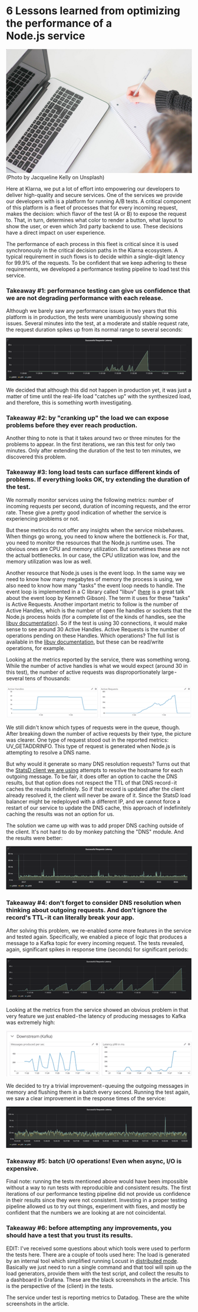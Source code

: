 # 6 Lessons learned from optimizing the performance of a Node.js service

![](6-lessons-learned-from-optimizing-the-performance-of-a-node-js-service/main.jpeg)
(Photo by Jacqueline Kelly on Unsplash)

Here at Klarna, we put a lot of effort into empowering our developers to deliver high-quality and secure services. One of the services we provide our developers with is a platform for running A/B tests. A critical component of this platform is a fleet of processes that for every incoming request, makes the decision: which flavor of the test (A or B) to expose the request to. That, in turn, determines what color to render a button, what layout to show the user, or even which 3rd party backend to use. These decisions have a direct impact on user experience.

The performance of each process in this fleet is critical since it is used synchronously in the critical decision paths in the Klarna ecosystem. A typical requirement in such flows is to decide within a single-digit latency for 99.9% of the requests. To be confident that we keep adhering to these requirements, we developed a performance testing pipeline to load test this service.

### Takeaway #1: performance testing can give us confidence that we are not degrading performance with each release.

Although we barely saw any performance issues in two years that this platform is in production, the tests were unambiguously showing some issues. Several minutes into the test, at a moderate and stable request rate, the request duration spikes up from its normal range to several seconds:

![](6-lessons-learned-from-optimizing-the-performance-of-a-node-js-service/figure-1.png)

We decided that although this did not happen in production yet, it was just a matter of time until the real-life load "catches up" with the synthesized load, and therefore, this is something worth investigating.

### Takeaway #2: by "cranking up" the load we can expose problems before they ever reach production.

Another thing to note is that it takes around two or three minutes for the problems to appear. In the first iterations, we ran this test for only two minutes. Only after extending the duration of the test to ten minutes, we discovered this problem.

### Takeaway #3: long load tests can surface different kinds of problems. If everything looks OK, try extending the duration of the test.

We normally monitor services using the following metrics: number of incoming requests per second, duration of incoming requests, and the error rate. These give a pretty good indication of whether the service is experiencing problems or not.

But these metrics do not offer any insights when the service misbehaves. When things go wrong, you need to know where the bottleneck is. For that, you need to monitor the resources that the Node.js runtime uses. The obvious ones are CPU and memory utilization. But sometimes these are not the actual bottlenecks. In our case, the CPU utilization was low, and the memory utilization was low as well.

Another resource that Node.js uses is the event loop. In the same way we need to know how many megabytes of memory the process is using, we also need to know how many "tasks" the event loop needs to handle. The event loop is implemented in a C library called "libuv" ([here](https://www.youtube.com/watch?v=GE6MpnxhW_Q) is a great talk about the event loop by Kenneth Gibson). The term it uses for these "tasks" is Active Requests. Another important metric to follow is the number of Active Handles, which is the number of open file handles or sockets that the Node.js process holds (for a complete list of the kinds of handles, see the [libuv documentation](http://docs.libuv.org/en/v1.x/handle.html#c.uv_handle_type)). So if the test is using 30 connections, it would make sense to see around 30 Active Handles. Active Requests is the number of operations pending on these Handles. Which operations? The full list is available in the [libuv documentation](http://docs.libuv.org/en/v1.x/request.html#c.uv_req_t.type), but these can be read/write operations, for example.

Looking at the metrics reported by the service, there was something wrong. While the number of active handles is what we would expect (around 30 in this test), the number of active requests was disproportionately large - several tens of thousands:

![](6-lessons-learned-from-optimizing-the-performance-of-a-node-js-service/figure-2.png)

We still didn't know which types of requests were in the queue, though. After breaking down the number of active requests by their type, the picture was clearer. One type of request stood out in the reported metrics: UV_GETADDRINFO. This type of request is generated when Node.js is attempting to resolve a DNS name.

But why would it generate so many DNS resolution requests? Turns out that the [StatsD client we are using](https://github.com/brightcove/hot-shots/) attempts to resolve the hostname for each outgoing message. To be fair, it does offer an option to cache the DNS results, but that option does not respect the TTL of that DNS record - it caches the results indefinitely. So if that record is updated after the client already resolved it, the client will never be aware of it. Since the StatsD load balancer might be redeployed with a different IP, and we cannot force a restart of our service to update the DNS cache, this approach of indefinitely caching the results was not an option for us.

The solution we came up with was to add proper DNS caching outside of the client. It's not hard to do by monkey patching the "DNS" module. And the results were better:

![](6-lessons-learned-from-optimizing-the-performance-of-a-node-js-service/figure-3.png)

### Takeaway #4: don't forget to consider DNS resolution when thinking about outgoing requests. And don't ignore the record's TTL - it can literally break your app.

After solving this problem, we re-enabled some more features in the service and tested again. Specifically, we enabled a piece of logic that produces a message to a Kafka topic for every incoming request. The tests revealed, again, significant spikes in response time (seconds) for significant periods:

![](6-lessons-learned-from-optimizing-the-performance-of-a-node-js-service/figure-4.png)

Looking at the metrics from the service showed an obvious problem in that very feature we just enabled - the latency of producing messages to Kafka was extremely high:

![](6-lessons-learned-from-optimizing-the-performance-of-a-node-js-service/figure-5.png)

We decided to try a trivial improvement - queuing the outgoing messages in memory and flushing them in a batch every second. Running the test again, we saw a clear improvement in the response times of the service:

![](6-lessons-learned-from-optimizing-the-performance-of-a-node-js-service/figure-6.png)

### Takeaway #5: batch I/O operations! Even when async, I/O is expensive.

Final note: running the tests mentioned above would have been impossible without a way to run tests with reproducible and consistent results. The first iterations of our performance testing pipeline did not provide us confidence in their results since they were not consistent. Investing in a proper testing pipeline allowed us to try out things, experiment with fixes, and mostly be confident that the numbers we are looking at are not coincidental.

### Takeaway #6: before attempting any improvements, you should have a test that you trust its results.

EDIT: I've received some questions about which tools were used to perform the tests here. There are a couple of tools used here:
The load is generated by an internal tool which simplified running Locust in [distributed mode](https://docs.locust.io/en/stable/running-locust-distributed.html). Basically we just need to run a single command and that tool will spin up the load generators, provide them with the test script, and collect the results to a dashboard in Grafana. These are the black screenshots in the article. This is the perspective of the (client) in the tests.

The service under test is reporting metrics to Datadog. These are the white screenshots in the article.
